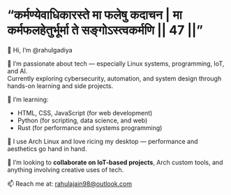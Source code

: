 # “कर्मण्येवाधिकारस्ते मा फलेषु कदाचन | मा कर्मफलहेतुर्भूर्मा ते सङ्गोऽस्त्वकर्मणि || 47 ||”

👋 Hi, I’m @rahulgadiya

🧠 I’m passionate about tech — especially Linux systems, programming, IoT, and AI.  
Currently exploring cybersecurity, automation, and system design through hands-on learning and side projects.

🌱 I’m learning:
- HTML, CSS, JavaScript (for web development)
- Python (for scripting, data science, and web)
- Rust (for performance and systems programming)

🎯 I use Arch Linux and love ricing my desktop — performance and aesthetics go hand in hand.

🔧 I’m looking to **collaborate on IoT-based projects**, Arch custom tools, and anything involving creative uses of tech.

📫 Reach me at: [rahulajain98@outlook.com](mailto:rahulajain98@outlook.com)


